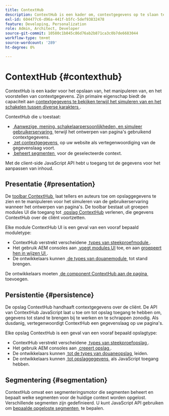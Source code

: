 ```yaml
---
title: ContextHub
description: ContextHub is een kader om, contextgegevens op te slaan te manipuleren en voor te stellen
exl-id: 604477c6-d96a-441f-b5fc-5def93832478
feature: Developing, Personalization
role: Admin, Architect, Developer
source-git-commit: 10580c1b045c86d76ab2b871ca3c0b7de6683044
workflow-type: tm+mt
source-wordcount: '289'
ht-degree: 0%

---
```


# ContextHub {#contexthub}

ContextHub is een kader voor het opslaan van, het manipuleren van, en het voorstellen van contextgegevens. Zijn primaire eigenschap biedt de capaciteit aan [&#x200B; contextgegevens te bekijken terwijl het simuleren van en het schakelen tussen diverse karakters &#x200B;](/help/sites-cloud/authoring/personalization/contexthub.md).

ContextHub die u toestaat:

* [&#x200B; Aanwezige, mening, schakelaarpersoonlijkheden, en simuleer gebruikerservaring &#x200B;](#presentation) terwijl het ontwerpen van pagina&#39;s gebruikend contextgegevens.
* [&#x200B; zet contextgegevens &#x200B;](#persistence) op uw website als vertegenwoordiging van de gegevenslaag voort.
* [&#x200B; beheert segmenten &#x200B;](#segmentation) voor de geselecteerde context.

Met de client-side JavaScript API hebt u toegang tot de gegevens voor het aanpassen van inhoud.

## Presentatie {#presentation}

De [&#x200B; toolbar ContextHub &#x200B;](/help/sites-cloud/authoring/personalization/contexthub.md) laat tellers en auteurs toe om opslaggegevens te zien en te manipuleren voor het simuleren van de gebruikerservaring wanneer het ontwerpen van pagina&#39;s. De toolbar bestaat uit groepen modules UI die toegang tot [&#x200B; opslag ContextHub &#x200B;](#persistence) verlenen, die gegevens ContextHub over de cliënt voortzetten.

Elke module ContextHub UI is een geval van een vooraf bepaald moduletype:

* ContextHub verstrekt verscheidene [&#x200B; types van steekproefmodule &#x200B;](sample-modules.md).
* Het gebruik AEM consoles aan [&#x200B; voegt modules UI &#x200B;](configuring-contexthub.md#adding-a-ui-module) toe, en aan [&#x200B; groepeert hen in wijzen UI &#x200B;](configuring-contexthub.md#adding-a-ui-mode).
* De ontwikkelaars kunnen [&#x200B; de types van douanemodule &#x200B;](extending-contexthub.md#creating-contexthub-ui-module-types) tot stand brengen.

De ontwikkelaars moeten [&#x200B; de component ContextHub aan de pagina &#x200B;](configuring-contexthub.md) toevoegen.

## Persistentie {#persistence}

De opslag ContextHub handhaaft contextgegevens over de cliënt. De API van ContextHub JavaScript laat u toe om tot opslag toegang te hebben om, gegevens tot stand te brengen bij te werken en te schrappen zonodig. Als dusdanig, vertegenwoordigt ContextHub een gegevenslaag op uw pagina&#39;s.

Elke opslag ContextHub is een geval van een vooraf bepaald opslagtype:

* ContextHub verstrekt verscheidene [&#x200B; types van steekproefopslag &#x200B;](sample-stores.md).
* Het gebruik AEM consoles aan [&#x200B; creeert opslag &#x200B;](configuring-contexthub.md#creating-a-contexthub-store).
* De ontwikkelaars kunnen [&#x200B; tot de types van douaneopslag &#x200B;](extending-contexthub.md#creating-custom-store-candidates) leiden.
* De ontwikkelaars kunnen [&#x200B; tot opslaggegevens &#x200B;](adding-contexthub.md#interacting-with-contexthub-stores) als JavaScript toegang hebben.

## Segmentering {#segmentation}

ContextHub omvat een segmenteringsmotor die segmenten beheert en bepaalt welke segmenten voor de huidige context worden opgelost. Verschillende segmenten zijn gedefinieerd. U kunt JavaScript API gebruiken om [&#x200B; bepaalde opgeloste segmenten &#x200B;](adding-contexthub.md#determining-resolved-contexthub-segments) te bepalen.

